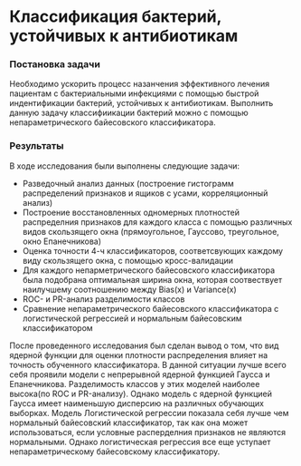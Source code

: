 # Классификация бактерий, устойчивых к антибиотикам
### Постановка задачи
Необходимо ускорить процесс назанчения эффективного лечения пациентам с бактериальными инфекциями с помощью быстрой индентификации бактерий, устойчивых к антибиотикам.
Выполнить данную задачу классифиикации бактерий можно с помощью непараметрического байесовского классификатора.
### Результаты
В ходе исследования были выполнены следующие задачи:
* Разведочный анализ данных (построение гистограмм распределений признаков и ящиков с усами, корреляционный анализ)
* Построение восстановленных одномерных плотностей распределния признаков для каждого класса с помощью различных видов  скользящего окна (прямоугольное, Гауссово, треугольное, окно Епанечникова)
* Оценка точности 4-ч классификаторов, соответсвующих каждому виду скользящего окна, с помощью кросс-валидации
* Для каждого непарметрического байесовского классификатора была подобрана оптимальная ширина окна, которая соотвествует наилучшему соотношению между Bias(x) и Variance(x)
* ROC- и PR-анализ разделимости классов
* Сравнение непараметрического байесовского классификатора с логистической регрессией и нормальным байесовским классификатором 

После проведенного исследования был сделан вывод о том, что вид ядерной функции для оценки плотности распределения влияет на точность обученного классификатора. В данной ситуации лучше всего себя проявили модели с непрерывной ядерной функцией Гаусса и Епанечникова. Разделимость классов у этих моделей наиболее высока(по ROC и PR-анализу). Однако модель с ядерной функцией Гаусса имеет наименьшую дисперсию на различных обучающих выборках. 
Модель Логистической регрессии показала себя лучше чем нормальный байесовский классификатор, так как она может использоваться, если условные расперделния признаков не являются нормальными. Однако логистическая регрессия все еще уступает непараметрическому байесовскому классификатору.
